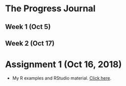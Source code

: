 # The Progress Journal

## Week 1 (Oct 5)

## Week 2 (Oct 17)
# Assignment 1 (Oct 16, 2018)
+ My R examples and RStudio material. 
[Click here](Assignment1.html).
